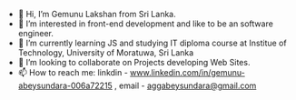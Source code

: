 - 👋 Hi, I’m Gemunu Lakshan from Sri Lanka.
- 👀 I’m interested in front-end development and like to be an software engineer.
- 🌱 I’m currently learning JS and studying IT diploma course at Institue of Technology, University of Moratuwa, Sri Lanka
- 💞️ I’m looking to collaborate on Projects developing Web Sites.
- 📫 How to reach me: linkdin - www.linkedin.com/in/gemunu-abeysundara-006a72215  ,  email - aggabeysundara@gmail.com
                          

<!---
ShanGemunu/ShanGemunu is a ✨ special ✨ repository because its `README.md` (this file) appears on your GitHub profile.
You can click the Preview link to take a look at your changes.
--->
